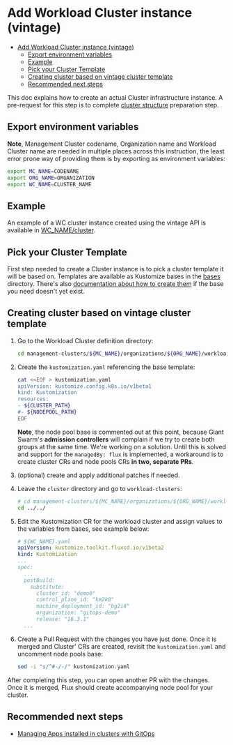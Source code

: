 # Add Workload Cluster instance (vintage)

- [Add Workload Cluster instance (vintage)](#add-workload-cluster-instance-vintage)
  - [Export environment variables](#export-environment-variables)
  - [Example](#example)
  - [Pick your Cluster Template](#pick-your-cluster-template)
  - [Creating cluster based on vintage cluster template](#creating-cluster-based-on-vintage-cluster-template)
  - [Recommended next steps](#recommended-next-steps)

This doc explains how to create an actual Cluster infrastructure instance. A pre-request for this step is to complete
[cluster structure](./add_wc_structure.md) preparation step.

## Export environment variables

**Note**, Management Cluster codename, Organization name and Workload Cluster name are needed in multiple places across
this instruction, the least error prone way of providing them is by exporting as environment variables:

```sh
export MC_NAME=CODENAME
export ORG_NAME=ORGANIZATION
export WC_NAME=CLUSTER_NAME
```

## Example

An example of a WC cluster instance created using the vintage API is available in [WC_NAME/cluster](/management-clusters/MC_NAME/organizations/ORG_NAME/workload-clusters/WC_NAME/cluster/).

## Pick your Cluster Template

First step needed to create a Cluster instance is to pick a cluster template it will be based on. Templates are available
as Kustomize bases in the [bases](/bases/) directory. There's also
[documentation about how to create them](./add_wc_cluster_template.md) if the base you need doesn't yet exist.

## Creating cluster based on vintage cluster template

1. Go to the Workload Cluster definition directory:

    ```sh
    cd management-clusters/${MC_NAME}/organizations/${ORG_NAME}/workload-clusters/${WC_NAME}/cluster
    ```

1. Create the `kustomization.yaml` referencing the base template:

    ```sh
    cat <<EOF > kustomization.yaml
    apiVersion: kustomize.config.k8s.io/v1beta1
    kind: Kustomization
    resources:
    - ${CLUSTER_PATH}
    #- ${NODEPOOL_PATH}
    EOF
    ```

    **Note**, the node pool base is commented out at this point, because Giant Swarm's **admission controllers** will complain
    if we try to create both groups at the same time. We're working on a solution. Until this is solved and support for
    the `managedBy: flux` is implemented, a workaround is to create cluster CRs and node pools CRs **in two, separate PRs**.

1. (optional) create and apply additional patches if needed.

1. Leave the `cluster` directory and go to `workload-clusters`:

    ```sh
    # cd management-clusters/${MC_NAME}/organizations/${ORG_NAME}/workload-clusters
    cd ../../
    ```

1. Edit the Kustomization CR for the workload cluster and assign values to the variables from bases, see example below:

    ```yaml
    # ${WC_NAME}.yaml
    apiVersion: kustomize.toolkit.fluxcd.io/v1beta2
    kind: Kustomization
    ...
    spec:
      ...
      postBuild:
        substitute:
          cluster_id: "demo0"
          control_plane_id: "km2k8"
          machine_deployment_id: "bg2i8"
          organization: "gitops-demo"
          release: "16.3.1"
      ...
    ```

1. Create a Pull Request with the changes you have just done. Once it is merged and Cluster' CRs are created, revisit the
`kustomization.yaml` and uncomment node pools base:

    ```sh
    sed -i "s/^#-/-/" kustomization.yaml
    ```

After completing this step, you can open another PR with the changes. Once it is merged, Flux should create accompanying
node pool for your cluster.

## Recommended next steps

- [Managing Apps installed in clusters with GitOps](./apps/README.md)

